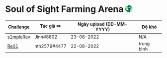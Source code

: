 # Soul of Sight Farming Arena ![](../assets/Soul_of_Sight.gif)

| Challenge | Tác giả ✏️              | Ngày upload (DD-MM-YYYY) | Độ khó |
|-----------|------------------------|--------------------------|--------|
| [s1mpleRev](./s1mpleRev/) | Jinn#8802 | 23-08-2022               | N/A     |
| [Re01](./re-01/) | nth2579#4477 | 22-08-2022               | trung bình     |